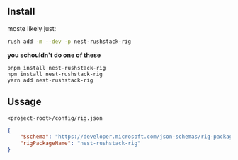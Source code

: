 ## Install

moste likely just:
```bash
rush add -m --dev -p nest-rushstack-rig
```

**you schouldn't do one of these**
```
pnpm install nest-rushstack-rig
npm install nest-rushstack-rig
yarn add nest-rushstack-rig
```

## Ussage


`<project-root>/config/rig.json`
```json
{
    "$schema": "https://developer.microsoft.com/json-schemas/rig-package/rig.schema.json",
    "rigPackageName": "nest-rushstack-rig"
}
```